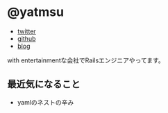 # @yatmsu

- [twitter](https://twitter.com/yatmsu)
- [github](https://github.com/yatmsu)
- [blog](http://yatmsu.hatenablog.com/)

with entertainmentな会社でRailsエンジニアやってます。

## 最近気になること

* yamlのネストの辛み
